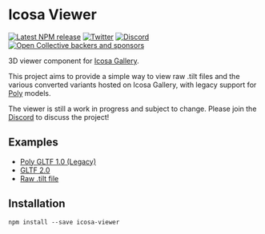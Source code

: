 # Icosa Viewer

[![Latest NPM release](https://img.shields.io/npm/v/icosa-viewer.svg)](https://www.npmjs.com/package/icosa-viewer)
[![Twitter](https://img.shields.io/badge/follow-%40IcosaGallery-blue.svg?style=flat&logo=twitter)](https://twitter.com/IcosaGallery)
[![Discord](https://discordapp.com/api/guilds/783806589991780412/embed.png?style=shield)](https://discord.gg/W7NCEYnEfy)
[![Open Collective backers and sponsors](https://img.shields.io/opencollective/all/icosa?logo=open-collective)](https://opencollective.com/icosa)

3D viewer component for [Icosa Gallery](https://icosa.gallery).

This project aims to provide a simple way to view raw .tilt files and the various converted variants hosted on Icosa Gallery, with legacy support for [Poly](https://poly.google.com) models.

The viewer is still a work in progress and subject to change. Please join the [Discord](https://discord.gg/W7NCEYnEfy) to discuss the project!

## Examples

- [Poly GLTF 1.0 (Legacy)](https://github.com/icosa-gallery/icosa-viewer/blob/main/examples/poly-viewer.html)
- [GLTF 2.0](https://github.com/icosa-gallery/icosa-viewer/blob/main/examples/gltf-viewer.html)
- [Raw .tilt file](https://github.com/icosa-gallery/icosa-viewer/blob/main/examples/tilt-viewer.html)

## Installation

`npm install --save icosa-viewer`
